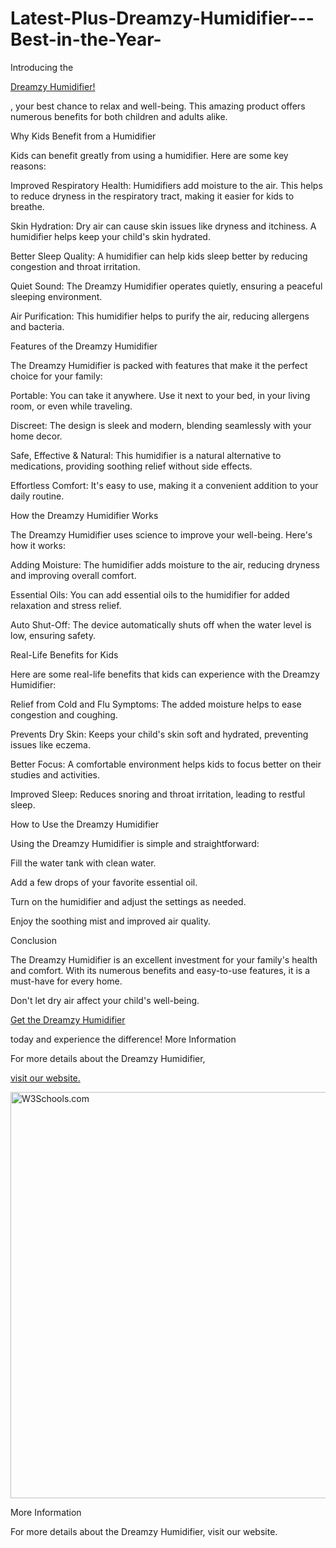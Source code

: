 # Latest-Plus-Dreamzy-Humidifier---Best-in-the-Year-
Introducing the <p><a href="https://tinyurl.com/26na6rpr">Dreamzy Humidifier!</a></p>, your best chance to relax and well-being. This amazing product offers numerous benefits for both children and adults alike.

Why Kids Benefit from a Humidifier

Kids can benefit greatly from using a humidifier. Here are some key reasons:

Improved Respiratory Health: Humidifiers add moisture to the air. This helps to reduce dryness in the respiratory tract, making it easier for kids to breathe.

Skin Hydration: Dry air can cause skin issues like dryness and itchiness. A humidifier helps keep your child's skin hydrated.

Better Sleep Quality: A humidifier can help kids sleep better by reducing congestion and throat irritation.

Quiet Sound: The Dreamzy Humidifier operates quietly, ensuring a peaceful sleeping environment.

Air Purification: This humidifier helps to purify the air, reducing allergens and bacteria.

Features of the Dreamzy Humidifier

The Dreamzy Humidifier is packed with features that make it the perfect choice for your family:

Portable: You can take it anywhere. Use it next to your bed, in your living room, or even while traveling.

Discreet: The design is sleek and modern, blending seamlessly with your home decor.

Safe, Effective & Natural: This humidifier is a natural alternative to medications, providing soothing relief without side effects.

Effortless Comfort: It's easy to use, making it a convenient addition to your daily routine.

How the Dreamzy Humidifier Works

The Dreamzy Humidifier uses science to improve your well-being. Here's how it works:

Adding Moisture: The humidifier adds moisture to the air, reducing dryness and improving overall comfort.

Essential Oils: You can add essential oils to the humidifier for added relaxation and stress relief.

Auto Shut-Off: The device automatically shuts off when the water level is low, ensuring safety.

Real-Life Benefits for Kids

Here are some real-life benefits that kids can experience with the Dreamzy Humidifier:

Relief from Cold and Flu Symptoms: The added moisture helps to ease congestion and coughing.

Prevents Dry Skin: Keeps your child's skin soft and hydrated, preventing issues like eczema.

Better Focus: A comfortable environment helps kids to focus better on their studies and activities.

Improved Sleep: Reduces snoring and throat irritation, leading to restful sleep.

How to Use the Dreamzy Humidifier

Using the Dreamzy Humidifier is simple and straightforward:

Fill the water tank with clean water.

Add a few drops of your favorite essential oil.

Turn on the humidifier and adjust the settings as needed.

Enjoy the soothing mist and improved air quality.

Conclusion

The Dreamzy Humidifier is an excellent investment for your family's health and comfort. With its numerous benefits and easy-to-use features, it is a must-have for every home.

Don't let dry air affect your child's well-being. <p><a href="https://tinyurl.com/26na6rpr">Get the Dreamzy Humidifier </a></p> today and experience the difference!
More Information

For more details about the Dreamzy Humidifier, <p><a href="https://tinyurl.com/26na6rpr">visit our website.</a></p>

<img src="https://imgur.com/7ZURH8D.jpg" alt="W3Schools.com" width="560" height="650">

More Information

For more details about the Dreamzy Humidifier, visit our website.
